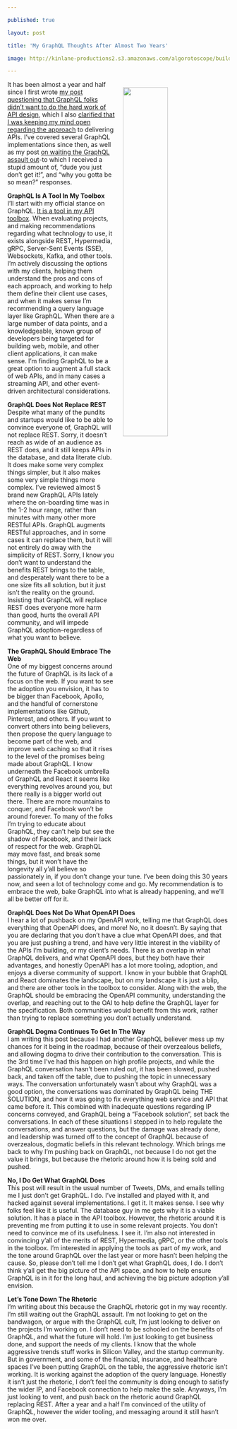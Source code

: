 ---
published: true
layout: post
title: 'My GraphQL Thoughts After Almost Two Years'
image: http://kinlane-productions2.s3.amazonaws.com/algorotoscope/builder/filtered/16_38_600_500_0_max_1_0_-2.jpg
---

<p><img src="https://kinlane-productions2.s3.amazonaws.com/algorotoscope/builder/filtered/16_38_600_500_0_max_1_0_-2.jpg" width="45%" align="right" style="padding: 15px;" />
<p>It has been almost a year and half since I first wrote <a href="http://apievangelist.com/2016/08/30/graphql-seems-like-we-do-not-want-to-do-the-hard-work-of-api-design/">my post questioning that GraphQL folks didn’t want to do the hard work of API design</a>, which I also <a href="http://apievangelist.com/2016/09/02/i-am-keeping-my-mind-open-and-looking-forward-to-learning-more-about-graphql/">clarified that I was keeping my mind open regarding the approach</a> to delivering APIs. I’ve covered several GraphQL implementations since then, as well as my post <a href="http://apievangelist.com/2017/09/05/just-waiting-the-graphql-assault-out/">on waiting the GraphQL assault out</a>-to which I received a stupid amount of, “dude you just don’t get it!”, and “why you gotta be so mean?” responses.

<p><strong>GraphQL Is A Tool In My Toolbox</strong><br />
I’ll start with my official stance on GraphQL. <a href="https://apievangelist.com/2018/02/03/api-is-not-just-rest/">It is a tool in my API toolbox</a>. When evaluating projects, and making recommendations regarding what technology to use, it exists alongside REST, Hypermedia, gRPC, Server-Sent Events (SSE), Websockets, Kafka, and other tools. I’m actively discussing the options with my clients, helping them understand the pros and cons of each approach, and working to help them define their client use cases, and when it makes sense I’m recommending a query language layer like GraphQL. When there are a large number of data points, and a knowledgeable, known group of developers being targeted for building web, mobile, and other client applications, it can make sense. I’m finding GraphQL to be a great option to augment a full stack of web APIs, and in many cases a streaming API, and other event-driven architectural considerations.

<p><strong>GraphQL Does Not Replace REST</strong><br />
Despite what many of the pundits and startups would like to be able to convince everyone of, GraphQL will not replace REST. Sorry, it doesn’t reach as wide of an audience as REST does, and it still keeps APIs in the database, and data literate club. It does make some very complex things simpler, but it also makes some very simple things more complex. I’ve reviewed almost 5 brand new GraphQL APIs lately where the on-boarding time was in the 1-2 hour range, rather than minutes with many other more RESTful APIs. GraphQL augments RESTful approaches, and in some cases it can replace them, but it will not entirely do away with the simplicity of REST. Sorry, I know you don’t want to understand the benefits REST brings to the table, and desperately want there to be a one size fits all solution, but it just isn’t the reality on the ground. Insisting that GraphQL will replace REST does everyone more harm than good, hurts the overall API community, and will impede GraphQL adoption–regardless of what you want to believe.

<p><strong>The GraphQL Should Embrace The Web</strong><br />
One of my biggest concerns around the future of GraphQL is its lack of a focus on the web. If you want to see the adoption you envision, it has to be bigger than Facebook, Apollo, and the handful of cornerstone implementations like Github, Pinterest, and others. If you want to convert others into being believers, then propose the query language to become part of the web, and improve web caching so that it rises to the level of the promises being made about GraphQL. I know underneath the Facebook umbrella of GraphQL and React it seems like everything revolves around you, but there really is a bigger world out there. There are more mountains to conquer, and Facebook won’t be around forever. To many of the folks I’m trying to educate about GraphQL, they can’t help but see the shadow of Facebook, and their lack of respect for the web. GraphQL may move fast, and break some things, but it won’t have the longevity all y’all believe so passionately in, if you don’t change your tune. I’ve been doing this 30 years now, and seen a lot of technology come and go. My recommendation is to embrace the web, bake GraphQL into what is already happening, and we’ll all be better off for it.

<p><strong>GraphQL Does Not Do What OpenAPI Does</strong><br />
I hear a lot of pushback on my OpenAPI work, telling me that GraphQL does everything that OpenAPI does, and more! No, no it doesn’t. By saying that you are declaring that you don’t have a clue what OpenAPI does, and that you are just pushing a trend, and have very little interest in the viability of the APIs I’m building, or my client’s needs. There is an overlap in what GraphQL delivers, and what OpenAPI does, but they both have their advantages, and honestly OpenAPI has a lot more tooling, adoption, and enjoys a diverse community of support. I know in your bubble that GraphQL and React dominates the landscape, but on my landscape it is just a blip, and there are other tools in the toolbox to consider. Along with the web, the GraphQL should be embracing the OpenAPI community, understanding the overlap, and reaching out to the OAI to help define the GraphQL layer for the specification. Both communities would benefit from this work, rather than trying to replace something you don’t actually understand.

<p><strong>GraphQL Dogma Continues To Get In The Way</strong><br />
I am writing this post because I had another GraphQL believer mess up my chances for it being in the roadmap, because of their overzealous beliefs, and allowing dogma to drive their contribution to the conversation. This is the 3rd time I’ve had this happen on high profile projects, and while the GraphQL conversation hasn’t been ruled out, it has been slowed, pushed back, and taken off the table, due to pushing the topic in unnecessary ways. The conversation unfortunately wasn’t about why GraphQL was a good option, the conversations was dominated by GraphQL being THE SOLUTION, and how it was going to fix everything web service and API that came before it. This combined with inadequate questions regarding IP concerns conveyed, and GraphQL being a “Facebook solution”, set back the conversations. In each of these situations I stepped in to help regulate the conversations, and answer questions, but the damage was already done, and leadership was turned off to the concept of GraphQL because of overzealous, dogmatic beliefs in this relevant technology. Which brings me back to why I’m pushing back on GraphQL, not because I do not get the value it brings, but because the rhetoric around how it is being sold and pushed.

<p><strong>No, I Do Get What GraphQL Does</strong><br />
This post will result in the usual number of Tweets, DMs, and emails telling me I just don’t get GraphQL. I do. I’ve installed and played with it, and hacked against several implementations. I get it. It makes sense. I see why folks feel like it is useful. The database guy in me gets why it is a viable solution. It has a place in the API toolbox. However, the rhetoric around it is preventing me from putting it to use in some relevant projects. You don’t need to convince me of its usefulness. I see it. I’m also not interested in convincing y’all of the merits of REST, Hypermedia, gRPC, or the other tools in the toolbox. I’m interested in applying the tools as part of my work, and the tone around GraphQL over the last year or more hasn’t been helping the cause. So, please don’t tell me I don’t get what GraphQL does, I do. I don’t think y’all get the big picture of the API space, and how to help ensure GraphQL is in it for the long haul, and achieving the big picture adoption y’all envision.

<p><strong>Let’s Tone Down The Rhetoric</strong><br />
I’m writing about this because the GraphQL rhetoric got in my way recently. I’m still waiting out the GraphQL assault. I’m not looking to get on the bandwagon, or argue with the GraphQL cult, I’m just looking to deliver on the projects I’m working on. I don’t need to be schooled on the benefits of GraphQL, and what the future will hold. I’m just looking to get business done, and support the needs of my clients. I know that the whole aggressive trends stuff works in Silicon Valley, and the startup community. But in government, and some of the financial, insurance, and healthcare spaces I’ve been putting GraphQL on the table, the aggressive rhetoric isn’t working. It is working against the adoption of the query language. Honestly it isn’t just the rhetoric, I don’t feel the community is doing enough to satisfy the wider IP, and Facebook connection to help make the sale. Anyways, I’m just looking to vent, and push back on the rhetoric aound GraphQL replacing REST. After a year and a half I’m convinced of the utility of GraphQL, however the wider tooling, and messaging around it still hasn’t won me over.


